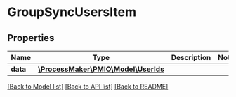 # GroupSyncUsersItem

## Properties
Name | Type | Description | Notes
------------ | ------------- | ------------- | -------------
**data** | [**\ProcessMaker\PMIO\Model\UserIds**](UserIds.md) |  | 

[[Back to Model list]](../README.md#documentation-for-models) [[Back to API list]](../README.md#documentation-for-api-endpoints) [[Back to README]](../README.md)


